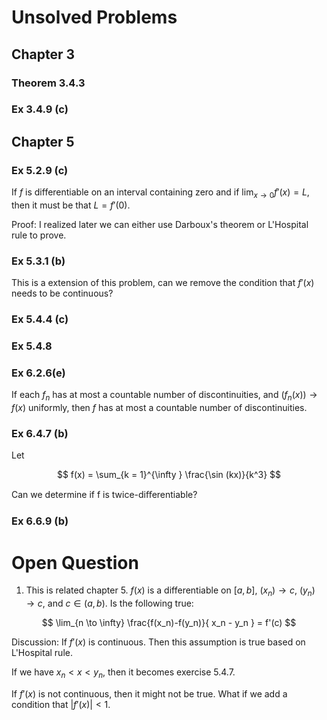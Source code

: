 
# Unsolved Problems

## Chapter 3

### Theorem 3.4.3

### Ex 3.4.9 (c)

## Chapter 5

### Ex 5.2.9 (c)

If $f$ is differentiable on an interval containing zero and if $\lim_{x \to 0} f'(x) = L$, then it must be that
$L = f'(0)$.

Proof: I realized later we can either use Darboux's theorem
or L'Hospital rule to prove.

### Ex 5.3.1 (b)

This is a extension of this problem, can we remove
the condition that $f'(x)$ needs to be continuous?

### Ex 5.4.4 (c)
### Ex 5.4.8

### Ex 6.2.6(e)

If each $f_n$ has at most a countable number of discontinuities,
and $(f_n(x)) \rightarrow f(x)$ uniformly,
then $f$ has at most a countable number of discontinuities.

### Ex 6.4.7 (b)

Let

$$ 
f(x) = \sum_{k = 1}^{\infty } \frac{\sin (kx)}{k^3} 
$$

Can we determine if f is twice-diﬀerentiable?

### Ex 6.6.9 (b)

# Open Question

1. This is related chapter 5. $f(x)$ is a differentiable on $[a, b]$, $(x_n) \rightarrow c$,
$(y_n) \rightarrow c$, and $c \in (a,b)$.
Is the following true:

$$ 
\lim_{n \to \infty}
\frac{f(x_n)-f(y_n)}{
x_n - y_n
} = f'(c)
$$

Discussion: If $f'(x)$ is continuous. Then this
assumption is true based on L'Hospital rule.

If we have $x_n < x < y_n$, then it becomes exercise 5.4.7.

If $f'(x)$ is not continuous,
then it might not be true.
What if we add a condition that $|f'(x)| < 1$.
 